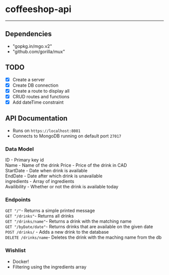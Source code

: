 # coffeeshop-api
---

## Dependencies  

* "gopkg.in/mgo.v2"
* "github.com/gorilla/mux"   

## TODO  

- [x] Create a server  
- [x] Create DB connection
- [X] Create a route to display all  
- [x] CRUD routes and functions  
- [x] Add dateTime constraint     

## API Documentation    

- Runs on `https://localhost:8081`  
- Connects to MongoDB running on default port `27017`  

### Data Model  
ID - Primary key id  
Name - Name of the drink
Price - Price of the drink in CAD  
StartDate - Date when drink is available  
EndDate - Date after which drink is unavailable  
ingredients - Array of ingredients   
Availibility - Whether or not the drink is available today    



### Endpoints   
`GET "/"`- Returns a simple printed message   
`GET "/drinks"`- Returns all drinks  
`GET "/drinks/name"`- Returns a drink with the matching name  
`GET "/byDate/date"`- Returns drinks that are available on the given date   
`POST /drinks/` - Adds a new drink to the database   
`DELETE /drinks/name`- Deletes the drink with the maching name from the db  


### Wishlist  
- Docker!  
- Filtering using the ingredients array  
